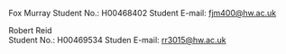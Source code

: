 Fox Murray
Student No.: H00468402 
Student E-mail: fjm400@hw.ac.uk

Robert Reid  
Student No.: H00469534
Studen E-mail: rr3015@hw.ac.uk  
